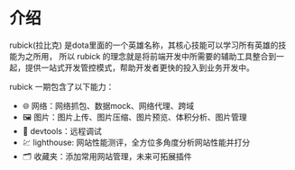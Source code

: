 # 介绍
rubick(拉比克) 是dota里面的一个英雄名称，其核心技能可以学习所有英雄的技能为之所用，
所以 rubick 的理念就是将前端开发中所需要的辅助工具整合到一起，提供一站式开发管控模式，帮助开发者更快的投入到业务开发中。

rubick 一期包含了以下能力：
* :globe_with_meridians: 网络：网络抓包、数据mock、网络代理、跨域 
* :framed_picture: 图片：图片上传、图片压缩、图片预览、体积分析、图片管理
* :bug: devtools：远程调试
* :chart: lighthouse: 网站性能测评，全方位多角度分析网站性能并打分
* :card_index_dividers: 收藏夹：添加常用网站管理，未来可拓展插件


